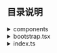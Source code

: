 ## 目录说明

<details>
<summary>components</summary>
可复用组件
</details>

<details>
<summary>bootstrap.tsx</summary>
引导程序
</details>

<details>
<summary>index.ts</summary>
类库导出
</details>
